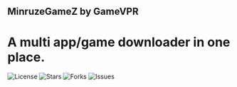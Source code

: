 ## MinruzeGameZ by GameVPR
# A multi app/game downloader in one place.
![License](https://img.shields.io/github/license/GameVPR/MinruzeGameZ)
![Stars](https://img.shields.io/github/stars/GameVPR/MinruzeGameZ)
![Forks](https://img.shields.io/github/forks/GameVPR/MinruzeGameZ)
![Issues](https://img.shields.io/github/issues/GameVPR/MinruzeGameZ)
